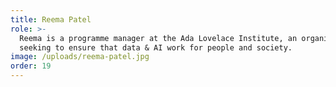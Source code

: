 ```yaml
---
title: Reema Patel
role: >-
  Reema is a programme manager at the Ada Lovelace Institute, an organisation
  seeking to ensure that data & AI work for people and society.
image: /uploads/reema-patel.jpg
order: 19
---
```


